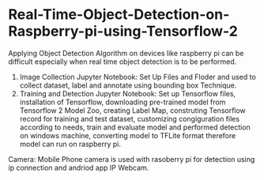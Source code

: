 # Real-Time-Object-Detection-on-Raspberry-pi-using-Tensorflow-2
Applying Object Detection Algorithm on devices like raspberry pi can be difficult especially when real time object detection is to be performed.

1. Image Collection Jupyter Notebook: Set Up Files and Floder and used to collect dataset, label and annotate using bounding box Technique.
2. Training and Detection Jupyter Notebook: Set up Tensorflow files, installation of Tensorflow, downloading pre-trained model from Tensorflow 2 Model Zoo, creating Label Map, construting Tensorflow record for training and test dataset, customizing congiguration files according to needs, train and evaluate model and performed detection on windows machine, converting model to TFLite format therefore model can run on raspberry pi.

Camera: Mobile Phone camera is used with rasoberry pi for detection using ip connection and andriod app IP Webcam.
